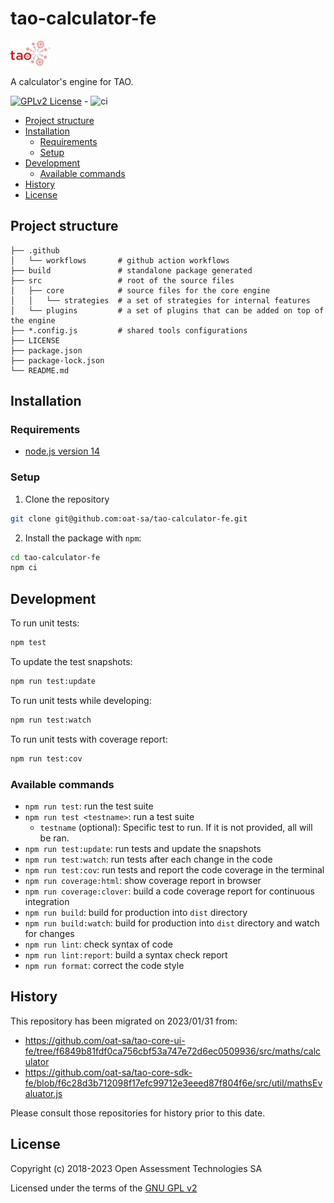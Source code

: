 # tao-calculator-fe

![TAO Logo](https://github.com/oat-sa/taohub-developer-guide/raw/master/resources/tao-logo.png)

A calculator's engine for TAO.

[![GPLv2 License](https://img.shields.io/badge/License-GPL%20v2-yellow.svg)](./LICENSE) -
![ci](https://github.com/oat-sa/tao-calculator-fe/actions/workflows/continuous-integration.yml/badge.svg)

<!-- vscode-markdown-toc -->

-   [Project structure](#Projectstructure)
-   [Installation](#Installation)
    -   [Requirements](#Requirements)
    -   [Setup](#Setup)
-   [Development](#Development)
    -   [Available commands](#Availablecommands)
-   [History](#History)
-   [License](#License)

<!-- vscode-markdown-toc-config
	numbering=false
	autoSave=true
	/vscode-markdown-toc-config -->
<!-- /vscode-markdown-toc -->

## <a name='Projectstructure'></a>Project structure

```text
├── .github
│   └── workflows       # github action workflows
├── build               # standalone package generated
├── src                 # root of the source files
│   ├── core            # source files for the core engine
│   │   └── strategies  # a set of strategies for internal features
│   └── plugins         # a set of plugins that can be added on top of the engine
├── *.config.js         # shared tools configurations
├── LICENSE
├── package.json
├── package-lock.json
└── README.md
```

## <a name='Installation'></a>Installation

### <a name='Requirements'></a>Requirements

-   [node.js version 14](https://nodejs.org/dist/latest-v14.x/)

### <a name='Setup'></a>Setup

1. Clone the repository

```sh
git clone git@github.com:oat-sa/tao-calculator-fe.git
```

2. Install the package with `npm`:

```sh
cd tao-calculator-fe
npm ci
```

## <a name='Development'></a>Development

To run unit tests:

```sh
npm test
```

To update the test snapshots:

```sh
npm run test:update
```

To run unit tests while developing:

```sh
npm run test:watch
```

To run unit tests with coverage report:

```sh
npm run test:cov
```

### <a name='Availablecommands'></a>Available commands

-   `npm run test`: run the test suite
-   `npm run test <testname>`: run a test suite
    -   `testname` (optional): Specific test to run. If it is not provided, all will be ran.
-   `npm run test:update`: run tests and update the snapshots
-   `npm run test:watch`: run tests after each change in the code
-   `npm run test:cov`: run tests and report the code coverage in the terminal
-   `npm run coverage:html`: show coverage report in browser
-   `npm run coverage:clover`: build a code coverage report for continuous integration
-   `npm run build`: build for production into `dist` directory
-   `npm run build:watch`: build for production into `dist` directory and watch for changes
-   `npm run lint`: check syntax of code
-   `npm run lint:report`: build a syntax check report
-   `npm run format`: correct the code style

## <a name='History'></a>History

This repository has been migrated on 2023/01/31 from:

-   https://github.com/oat-sa/tao-core-ui-fe/tree/f6849b81fdf0ca756cbf53a747e72d6ec0509936/src/maths/calculator
-   https://github.com/oat-sa/tao-core-sdk-fe/blob/f6c28d3b712098f17efc99712e3eeed87f804f6e/src/util/mathsEvaluator.js

Please consult those repositories for history prior to this date.

## <a name='License'></a>License

Copyright (c) 2018-2023 Open Assessment Technologies SA

Licensed under the terms of the [GNU GPL v2](./LICENSE)
